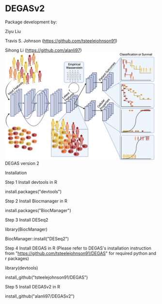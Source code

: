 # DEGASv2
Package development by:

Ziyu Liu

Travis S. Johnson (https://github.com/tsteelejohnson91)

Sihong Li (https://github.com/alanli97)
![DEGASv2 Figure 1-2](figures/DEGASv2_fig1-2.png)
DEGAS version 2

Installation

Step 1 Install devtools in R

install.packages("devtools")

Step 2 Install Biocmanager in R

install.packages("BiocManager")

Step 3 Install DESeq2

library(BiocManager)

BiocManager::install("DESeq2")

Step 4 Install DEGAS in R (Please refer to DEGAS's installation instruction from "https://github.com/tsteelejohnson91/DEGAS" for required python and r packages)

library(devtools)

install_github("tsteelejohnson91/DEGAS")

Step 5 Install DEGASv2 in R

install_github("alanli97/DEGASv2")
